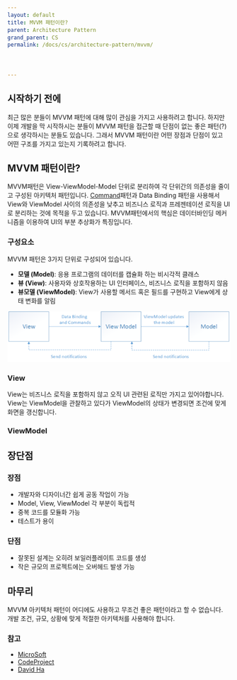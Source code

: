 ```yaml
---
layout: default
title: MVVM 패턴이란?
parent: Architecture Pattern
grand_parent: CS
permalink: /docs/cs/architecture-pattern/mvvm/



---
```


## 시작하기 전에

최근 많은 분들이 MVVM 패턴에 대해 많이 관심을 가지고 사용하려고 합니다. 하지만 이제 개발을 막 시작하시는 분들이 MVVM 패턴을 접근할 때 단점이 없는 좋은 패턴(?)으로 생각하시는 분들도 있습니다. 그래서 MVVM 패턴이란 어떤 장점과 단점이 있고 어떤 구조를 가지고 있는지 기록하려고 합니다.

## MVVM 패턴이란?

MVVM패턴은 View-ViewModel-Model 단위로 분리하여 각 단위간의 의존성을 줄이고 구성된 아키텍처 패턴입니다. [Command](https://kennethss.github.io/docs/design-pattern/command-pattern/)패턴과 Data Binding 패턴을 사용해서 View와 ViewModel 사이의 의존성을 낮추고 비즈니스 로직과 프레젠테이션 로직을 UI로 분리하는 것에 목적을 두고 있습니다. MVVM패턴에서의 핵심은 데이터바인딩 메커니즘을 이용하여 UI의 부분 추상화가 특징입니다.



### 구성요소

MVVM 패턴은 3가지 단위로 구성되어 있습니다.

- **모델 (Model)**: 응용 프로그램의 데이터를 캡슐화 하는 비시각적 클래스
- **뷰 (View)**: 사용자와 상호작용하는 UI 인터페이스, 비즈니스 로직을 포함하지 않음
- **뷰모델 (ViewModel)**: View가 사용할 메서드 혹은 필드를 구현하고 View에게 상태 변화를 알림

![mvvm](/assets/images/mvvm.png)



### View

View는 비즈니스 로직을 포함하지 않고 오직 UI 관련된 로직만 가지고 있어야합니다. View는 ViewModel을 관찰하고 있다가 ViewModel의 상태가 변경되면 조건에 맞게 화면을 갱신합니다.

### ViewModel



## 장단점

### 장점

- 개발자와 디자이너간 쉽게 공동 작업이 가능
- Model, View, ViewModel 각 부분이 독립적
- 중복 코드를 모듈화 가능
- 테스트가 용이

### 단점

- 잘못된 설계는 오히려 보일러플레이트 코드를 생성
- 작은 규모의 프로젝트에는 오버헤드 발생 가능



## 마무리

MVVM 아키텍처 패턴이 어디에도 사용하고 무조건 좋은 패턴이라고 할 수 없습니다. 개발 조건, 규모, 상황에 맞게 적절한 아키텍처를 사용해야 합니다. 



### 참고

- [MicroSoft](https://docs.microsoft.com/ko-kr/xamarin/xamarin-forms/enterprise-application-patterns/mvvm)
- [CodeProject](https://www.codeproject.com/Articles/221585/Step-By-Step-Guide-To-MVVM)
- [David Ha](https://dhha22.github.io/android/2018/02/07/Model-View-ViewModel.html)

